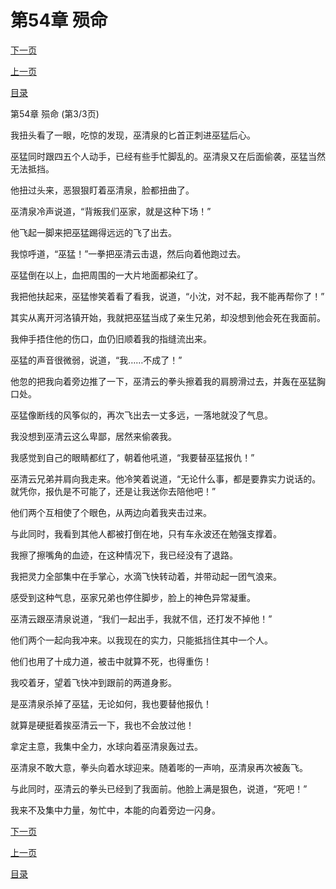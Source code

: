 <h1>第54章   殒命</h1>
            <div><p><a href="./0162_%E7%AC%AC55%E7%AB%A0_%E9%9D%A2%E5%85%B7.md">下一页</a></p><p><a href="./0160_%E7%AC%AC54%E7%AB%A0_%E6%AE%92%E5%91%BD.md">上一页</a></p><p><a href="../">目录</a></p></div>
            <div><p>第54章   殒命 (第3/3页)</p><p>我扭头看了一眼，吃惊的发现，巫清泉的匕首正刺进巫猛后心。</p><p>巫猛同时跟四五个人动手，已经有些手忙脚乱的。巫清泉又在后面偷袭，巫猛当然无法抵挡。</p><p>他扭过头来，恶狠狠盯着巫清泉，脸都扭曲了。</p><p>巫清泉冷声说道，“背叛我们巫家，就是这种下场！”</p><p>他飞起一脚来把巫猛踢得远远的飞了出去。</p><p>我惊呼道，“巫猛！”一拳把巫清云击退，然后向着他跑过去。</p><p>巫猛倒在以上，血把周围的一大片地面都染红了。</p><p>我把他扶起来，巫猛惨笑着看了看我，说道，“小沈，对不起，我不能再帮你了！”</p><p>其实从离开河洛镇开始，我就把巫猛当成了亲生兄弟，却没想到他会死在我面前。</p><p>我伸手捂住他的伤口，血仍旧顺着我的指缝流出来。</p><p>巫猛的声音很微弱，说道，“我……不成了！”</p><p>他忽的把我向着旁边推了一下，巫清云的拳头擦着我的肩膀滑过去，并轰在巫猛胸口处。</p><p>巫猛像断线的风筝似的，再次飞出去一丈多远，一落地就没了气息。</p><p>我没想到巫清云这么卑鄙，居然来偷袭我。</p><p>我感觉到自己的眼睛都红了，朝着他吼道，“我要替巫猛报仇！”</p><p>巫清云兄弟并肩向我走来。他冷笑着说道，“无论什么事，都是要靠实力说话的。就凭你，报仇是不可能了，还是让我送你去陪他吧！”</p><p>他们两个互相使了个眼色，从两边向着我夹击过来。</p><p>与此同时，我看到其他人都被打倒在地，只有车永波还在勉强支撑着。</p><p>我擦了擦嘴角的血迹，在这种情况下，我已经没有了退路。</p><p>我把灵力全部集中在手掌心，水滴飞快转动着，并带动起一团气浪来。</p><p>感受到这种气息，巫家兄弟也停住脚步，脸上的神色异常凝重。</p><p>巫清云跟巫清泉说道，“我们一起出手，我就不信，还打发不掉他！”</p><p>他们两个一起向我冲来。以我现在的实力，只能抵挡住其中一个人。</p><p>他们也用了十成力道，被击中就算不死，也得重伤！</p><p>我咬着牙，望着飞快冲到跟前的两道身影。</p><p>是巫清泉杀掉了巫猛，无论如何，我也要替他报仇！</p><p>就算是硬挺着挨巫清云一下，我也不会放过他！</p><p>拿定主意，我集中全力，水球向着巫清泉轰过去。</p><p>巫清泉不敢大意，拳头向着水球迎来。随着嘭的一声响，巫清泉再次被轰飞。</p><p>与此同时，巫清云的拳头已经到了我面前。他脸上满是狠色，说道，“死吧！”</p><p>我来不及集中力量，匆忙中，本能的向着旁边一闪身。</p></div>
            <div><p><a href="./0162_%E7%AC%AC55%E7%AB%A0_%E9%9D%A2%E5%85%B7.md">下一页</a></p><p><a href="./0160_%E7%AC%AC54%E7%AB%A0_%E6%AE%92%E5%91%BD.md">上一页</a></p><p><a href="../">目录</a></p></div>